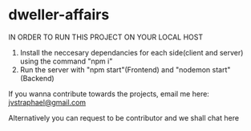 # dweller-affairs

IN ORDER TO RUN THIS PROJECT ON YOUR LOCAL HOST
1. Install the neccesary dependancies for each side(client and server) using the command "npm i"
2. Run the server with "npm start"(Frontend) and "nodemon start"(Backend)

If you wanna contribute towards the projects, email me here: jvstraphael@gmail.com

Alternatively you can request to be contributor and we shall chat here
